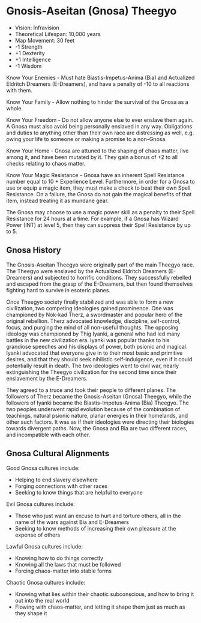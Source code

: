 # Gnosis-Aseitan (Gnosa) Theegyo

- Vision: Infravision
- Theoretical Lifespan: 10,000 years
- Map Movement: 30 feet
- -1 Strength
- +1 Dexterity
- +1 Intelligence
- -1 Wisdom

Know Your Enemies - Must hate Biastis-Impetus-Anima (Bia) and Actualized Eldritch Dreamers (E-Dreamers), and have a penalty of -10 to all reactions with them.

Know Your Family - Allow nothing to hinder the survival of the Gnosa as a whole.

Know Your Freedom - Do not allow anyone else to ever enslave them again. A Gnosa must also avoid being personally enslaved in any way. Obligations and duties to anything other than their own race are distressing as well, e.g. owing your life to someone or making a promise to a non-Gnosa.

Know Your Home - Gnosa are attuned to the shaping of chaos matter, live among it, and have been mutated by it. They gain a bonus of +2 to all checks relating to chaos matter.

Know Your Magic Resistance - Gnosa have an inherent Spell Resistance number equal to 10 + Experience Level. Furthermore, in order for a Gnosa to use or equip a magic item, they must make a check to beat their own Spell Resistance. On a failure, the Gnosa do not gain the magical benefits of that item, instead treating it as mundane gear.

The Gnosa may choose to use a magic power skill as a penalty to their Spell Resistance for 24 hours at a time. For example, if a Gnosa has Wizard Power (INT) at level 5, then they can suppress their Spell Resistance by up to 5.

## Gnosa History

The Gnosis-Aseitan Theegyo were originally part of the main Theegyo race. The Theegyo were enslaved by the Actualized Eldritch Dreamers (E-Dreamers) and subjected to horrific conditions. They successfully rebelled and escaped from the grasp of the E-Dreamers, but then found themselves fighting hard to survive in esoteric planes.

Once Theegyo society finally stabilized and was able to form a new civilization, two competing ideologies gained prominence. One was championed by Nok-kad Therz, a swordmaster and popular hero of the original rebellion. Therz advocated knowledge, discipline, self-control, focus, and purging the mind of all non-useful thoughts. The opposing ideology was championed by Thig Iyanki, a general who had led many battles in the new civilization era. Iyanki was popular thanks to his grandiose speeches and his displays of power, both psionic and magical. Iyanki advocated that everyone give in to their most basic and primitive desires, and that they should seek nihilistic self-indulgence, even if it could potentially result in death. The two ideologies went to civil war, nearly extinguishing the Theegyo civilization for the second time since their enslavement by the E-Dreamers.

They agreed to a truce and took their people to different planes. The followers of Therz became the Gnosis-Aseitan (Gnosa) Theegyo, while the followers of Iyanki became the Biastis-Impetus-Anima (Bia) Theegyo. The two peoples underwent rapid evolution because of the combination of teachings, natural psionic nature, planar energies in their homelands, and other such factors. It was as if their ideologies were directing their biologies towards divergent paths. Now, the Gnosa and Bia are two different races, and incompatible with each other.

## Gnosa Cultural Alignments

Good Gnosa cultures include:

- Helping to end slavery elsewhere
- Forging connections with other races
- Seeking to know things that are helpful to everyone

Evil Gnosa cultures include:

- Those who just want an excuse to hurt and torture others, all in the name of the wars against Bia and E-Dreamers
- Seeking to know methods of increasing their own pleasure at the expense of others

Lawful Gnosa cultures include:

- Knowing how to do things correctly
- Knowing all the laws that must be followed
- Forcing chaos-matter into stable forms

Chaotic Gnosa cultures include:

- Knowing what lies within their chaotic subconscious, and how to bring it out into the real world
- Flowing with chaos-matter, and letting it shape them just as much as they shape it
